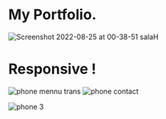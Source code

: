 # My Portfolio.


 
![Screenshot 2022-08-25 at 00-38-51 salaH](https://user-images.githubusercontent.com/97298001/186594666-5dc2ef43-2e0e-49dc-abc1-4df981d6095a.png)

# Responsive !

![phone mennu trans](https://user-images.githubusercontent.com/97298001/186594895-b61c6da4-29a8-476a-be12-fa26193aa498.png) ![phone contact](https://user-images.githubusercontent.com/97298001/186594910-6c4bd4a6-7ded-43fc-a9c5-947ed2a299c3.png)

![phone 3](https://user-images.githubusercontent.com/97298001/186594924-a51352a0-d89a-42a0-9247-62933454074b.png)

